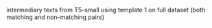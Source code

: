 intermediary texts from T5-small using template 1 on full dataset (both matching and non-matching pairs)
